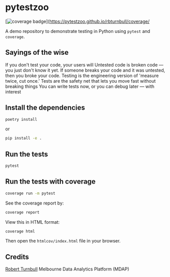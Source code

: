 # pytestzoo

[![coverage badge](https://img.shields.io/endpoint?url=https://gist.githubusercontent.com/rbturnbull/8dcb24262e0971e8a9cd6336a0c628c4/raw/coverage-badge.json)](https://pytestzoo.github.io/rbturnbull/coverage/

A demo repository to demonstrate testing in Python using `pytest` and `coverage`.

## Sayings of the wise

If you don't test your code, your users will
Untested code is broken code — you just don't know it yet.
If someone breaks your code and it was untested, then you broke your code.
Testing is the engineering version of 'measure twice, cut once.’
Tests are the safety net that lets you move fast without breaking things
You can write tests now, or you can debug later — with interest

## Install the dependencies

```bash
poetry install
```
or 
```bash
pip install -e .
```

## Run the tests

```bash
pytest
```

## Run the tests with coverage

```bash
coverage run -m pytest
```

See the coverage report by:

```bash
coverage report
```

View this in HTML format:

```bash
coverage html
```

Then open the `htmlcov/index.html` file in your browser.

## Credits

[Robert Turnbull](https://robturnbull.com) Melbourne Data Analytics Platform (MDAP)

